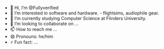 - 👋 Hi, I’m @Fullyverified
- 👀 I’m interested in software and hardware.
                - flightsims, audiophile gear.
- 🌱 I’m currently studying Computer Science at Flinders University.
- 💞️ I’m looking to collaborate on ...
- 📫 How to reach me ...
- 😄 Pronouns: he/him
- ⚡ Fun fact: ...

<!---
Fullyverified/Fullyverified is a ✨ special ✨ repository because its `README.md` (this file) appears on your GitHub profile.
You can click the Preview link to take a look at your changes.
--->
